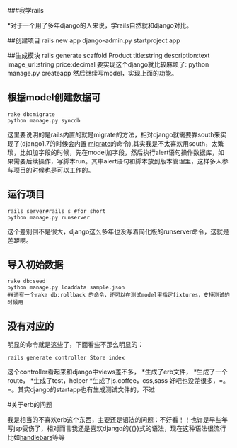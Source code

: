 ###我学rails

*对于一个用了多年django的人来说，学rails自然就和django对比。

##创建项目
    rails new app
    django-admin.py startproject app

##生成模块
    rails generate scaffold Product title:string description:text image_url:string price:decimal
要实现这个django就比较麻烦了:
    python manage.py createapp
然后继续写model，实现上面的功能。

## 根据model创建数据可
    rake db:migrate
    python manage.py syncdb
这里要说明的是rails内置的就是migrate的方法，相对django就需要靠south来实现了(django1.7的时候会内置 [migrate](https://docs.djangoproject.com/en/dev/topics/migrations/)的命令),其实我是不太喜欢用south，太繁琐，比如加字段的时候，先在model加字段，然后执行alert语句操作数据库，如果需要后续操作，写脚本run。其中alert语句和脚本放到版本管理里，这样多人参与项目的时候也是可以工作的。

## 运行项目

    rails server#rails s #for short
    python manage.py runserver

这个差别倒不是很大，django这么多年也没写着简化版的runserver命令，这就是差距啊。

## 导入初始数据
    rake db:seed
    python manage.py loaddata sample.json
    ##还有一个rake db:rollback 的命令，还可以在测试model里指定fixtures，支持测试的时候用
## 没有对应的
明显的命令就是这些了，下面看些不那么明显的：

    rails generate controller Store index
这个controller看起来和django中views差不多，
*生成了erb文件，
*生成了一个route，
*生成了test，helper
*生成了js.coffee，css,sass
好吧也没差很多，=。=。其实django的startapp也有生成测试文件的，不过






#关于erb的问题

我是相当的不喜欢erb这个东西，主要还是语法的问题：不好看！！也许是早些年写jsp受伤了，相对而言我还是喜欢django的{{}}式的语法，现在这种语法很流行比如[handlebars](http://handlebarsjs.com/)等等

